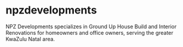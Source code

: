 # npzdevelopments
NPZ Developments specializes in Ground Up House Build and Interior Renovations for homeowners and office owners, serving the greater KwaZulu Natal area.
